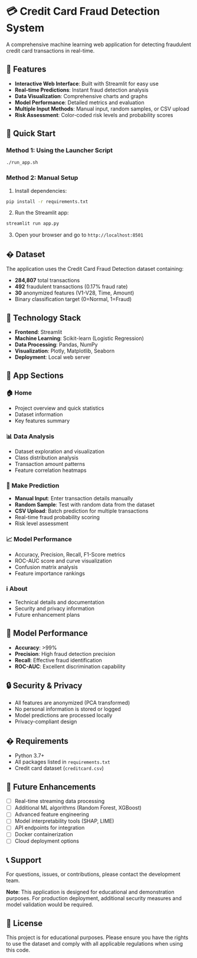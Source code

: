 # 💳 Credit Card Fraud Detection System

A comprehensive machine learning web application for detecting fraudulent credit card transactions in real-time.

## 🌟 Features

- **Interactive Web Interface**: Built with Streamlit for easy use
- **Real-time Predictions**: Instant fraud detection analysis
- **Data Visualization**: Comprehensive charts and graphs
- **Model Performance**: Detailed metrics and evaluation
- **Multiple Input Methods**: Manual input, random samples, or CSV upload
- **Risk Assessment**: Color-coded risk levels and probability scores

## 🚀 Quick Start

### Method 1: Using the Launcher Script
```bash
./run_app.sh
```

### Method 2: Manual Setup
1. Install dependencies:
```bash
pip install -r requirements.txt
```

2. Run the Streamlit app:
```bash
streamlit run app.py
```

3. Open your browser and go to `http://localhost:8501`

## � Dataset

The application uses the Credit Card Fraud Detection dataset containing:
- **284,807** total transactions
- **492** fraudulent transactions (0.17% fraud rate)
- **30** anonymized features (V1-V28, Time, Amount)
- Binary classification target (0=Normal, 1=Fraud)

## 🔧 Technology Stack

- **Frontend**: Streamlit
- **Machine Learning**: Scikit-learn (Logistic Regression)
- **Data Processing**: Pandas, NumPy
- **Visualization**: Plotly, Matplotlib, Seaborn
- **Deployment**: Local web server

## 📱 App Sections

### 🏠 Home
- Project overview and quick statistics
- Dataset information
- Key features summary

### 📊 Data Analysis
- Dataset exploration and visualization
- Class distribution analysis
- Transaction amount patterns
- Feature correlation heatmaps

### 🤖 Make Prediction
- **Manual Input**: Enter transaction details manually
- **Random Sample**: Test with random data from the dataset
- **CSV Upload**: Batch prediction for multiple transactions
- Real-time fraud probability scoring
- Risk level assessment

### 📈 Model Performance
- Accuracy, Precision, Recall, F1-Score metrics
- ROC-AUC score and curve visualization
- Confusion matrix analysis
- Feature importance rankings

### ℹ️ About
- Technical details and documentation
- Security and privacy information
- Future enhancement plans

## 🎯 Model Performance

- **Accuracy**: >99%
- **Precision**: High fraud detection precision
- **Recall**: Effective fraud identification
- **ROC-AUC**: Excellent discrimination capability

## 🔒 Security & Privacy

- All features are anonymized (PCA transformed)
- No personal information is stored or logged
- Model predictions are processed locally
- Privacy-compliant design

## � Requirements

- Python 3.7+
- All packages listed in `requirements.txt`
- Credit card dataset (`creditcard.csv`)

## 🚧 Future Enhancements

- [ ] Real-time streaming data processing
- [ ] Additional ML algorithms (Random Forest, XGBoost)
- [ ] Advanced feature engineering
- [ ] Model interpretability tools (SHAP, LIME)
- [ ] API endpoints for integration
- [ ] Docker containerization
- [ ] Cloud deployment options

## 📞 Support

For questions, issues, or contributions, please contact the development team.

**Note**: This application is designed for educational and demonstration purposes. For production deployment, additional security measures and model validation would be required.

## 📄 License

This project is for educational purposes. Please ensure you have the rights to use the dataset and comply with all applicable regulations when using this code.